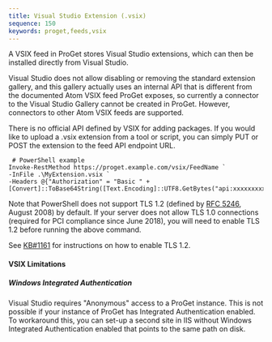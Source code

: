 ```yaml
---
title: Visual Studio Extension (.vsix)
sequence: 150
keywords: proget,feeds,vsix
---
```

A VSIX feed in ProGet stores Visual Studio extensions, which can then be installed directly from Visual Studio.

Visual Studio does not allow disabling or removing the standard extension gallery, and this gallery actually uses an internal API that is different from the documented Atom VSIX feed ProGet exposes, so currently a connector to the Visual Studio Gallery cannot be created in ProGet. However, connectors to other Atom VSIX feeds are supported.

There is no official API defined by VSIX for adding packages. If you would like to upload a .vsix extension from a tool or script, you can simply PUT or POST the extension to the feed API endpoint URL.

```
 # PowerShell example
Invoke-RestMethod https://proget.example.com/vsix/FeedName `
-InFile .\MyExtension.vsix `
-Headers @{"Authorization" = "Basic " + [Convert]::ToBase64String([Text.Encoding]::UTF8.GetBytes("api:xxxxxxxxxxxxxx"))}
```

Note that PowerShell does not support TLS 1.2 (defined by [RFC 5246](https://tools.ietf.org/html/rfc5246), August 2008) by default. If your server does not allow TLS 1.0 connections (required for PCI compliance since June 2018), you will need to enable TLS 1.2 before running the above command.

See [KB#1161](https://inedo.com/support/kb/1161/tls-v12-configuration-and-connection-errors) for instructions on how to enable TLS 1.2.


#### VSIX Limitations
##### Windows Integrated Authentication
Visual Studio requires "Anonymous" access to a ProGet instance. This is not possible if your instance of ProGet has Integrated Authentication enabled. To workaround this, you can set-up a second site in IIS without Windows Integrated Authentication enabled that points to the same path on disk.
